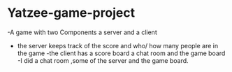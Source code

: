 # Yatzee-game-project
-A game with two Components a server and a client
- the server keeps track of the score and who/ how many people are in the game
-the client has a score board a chat room and the game board
-I did a chat room ,some of the server and the game board. 
